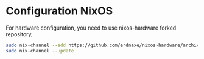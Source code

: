 # Configuration NixOS

For hardware configuration, you need to use nixos-hardware forked repository,

```bash
sudo nix-channel --add https://github.com/erdnaxe/nixos-hardware/archive/master.tar.gz nixos-hardware-erdnaxe
sudo nix-channel --update
```
